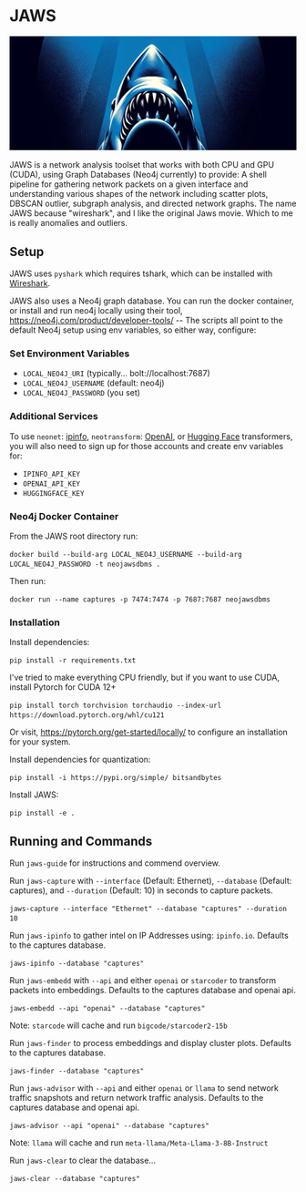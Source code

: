 # JAWS
![hehe](/assets/cover.jpg)

JAWS is a network analysis toolset that works with both CPU and GPU (CUDA), using Graph Databases (Neo4j currently) to provide: A shell pipeline for gathering network packets on a given interface and understanding various shapes of the network including scatter plots, DBSCAN outlier, subgraph analysis, and directed network graphs. The name JAWS because "wireshark", and I like the original Jaws movie. Which to me is really anomalies and outliers.


## Setup

JAWS uses `pyshark` which requires tshark, which can be installed with [Wireshark](https://www.wireshark.org/).

JAWS also uses a Neo4j graph database. You can run the docker container, or install and run neo4j locally using their tool, https://neo4j.com/product/developer-tools/ -- The scripts all point to the default Neo4j setup using env variables, so either way, configure:

### Set Environment Variables

- `LOCAL_NEO4J_URI` (typically... bolt://localhost:7687)
- `LOCAL_NEO4J_USERNAME` (default: neo4j)
- `LOCAL_NEO4J_PASSWORD` (you set)


### Additional Services

To use `neonet`: [ipinfo](https://ipinfo.io/), `neotransform`: [OpenAI](https://platform.openai.com/overview), or [Hugging Face](https://huggingface.co/bigcode/starcoder2-15b) transformers, you will also need to sign up for those accounts and create env variables for:

- `IPINFO_API_KEY`
- `OPENAI_API_KEY`
- `HUGGINGFACE_KEY`


### Neo4j Docker Container

From the JAWS root directory run: 

`docker build --build-arg LOCAL_NEO4J_USERNAME --build-arg LOCAL_NEO4J_PASSWORD -t neojawsdbms .` 


Then run: 

`docker run --name captures -p 7474:7474 -p 7687:7687 neojawsdbms`


### Installation

Install dependencies:

`pip install -r requirements.txt`


I've tried to make everything CPU friendly, but if you want to use CUDA, install Pytorch for CUDA 12+

`pip install torch torchvision torchaudio --index-url https://download.pytorch.org/whl/cu121`

Or visit, https://pytorch.org/get-started/locally/ to configure an installation for your system.


Install dependencies for quantization:

`pip install -i https://pypi.org/simple/ bitsandbytes`


Install JAWS:

`pip install -e .`


## Running and Commands

Run `jaws-guide` for instructions and commend overview.


Run `jaws-capture` with `--interface` (Default: Ethernet), `--database` (Default: captures), and `--duration` (Default: 10) in seconds to capture packets.

`jaws-capture --interface "Ethernet" --database "captures" --duration 10`


Run `jaws-ipinfo` to gather intel on IP Addresses using: `ipinfo.io`. Defaults to the captures database.

`jaws-ipinfo --database "captures"`


Run `jaws-embedd` with `--api` and either `openai` or `starcoder` to transform packets into embeddings. Defaults to the captures database and openai api.

`jaws-embedd --api "openai" --database "captures"`

Note: `starcode` will cache and run `bigcode/starcoder2-15b`


Run `jaws-finder` to process embeddings and display cluster plots. Defaults to the captures database.

`jaws-finder --database "captures"`


Run `jaws-advisor` with `--api` and either `openai` or `llama` to send network traffic snapshots and return network traffic analysis. Defaults to the captures database and openai api.

`jaws-advisor --api "openai" --database "captures"`

Note: `llama` will cache and run `meta-llama/Meta-Llama-3-8B-Instruct`


Run `jaws-clear` to clear the database...

`jaws-clear --database "captures"`

